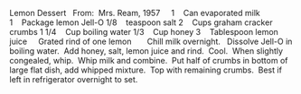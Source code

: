 Lemon Dessert
 
From:  Mrs. Ream, 1957
 
 
1    Can evaporated milk
1    Package lemon Jell-O
1/8    teaspoon salt
2    Cups graham cracker crumbs
1 1/4    Cup boiling water
1/3    Cup honey
3    Tablespoon lemon juice
    Grated rind of one lemon
 
 
 
Chill milk overnight.  
Dissolve Jell-O in boiling water.  Add honey, salt, lemon juice and rind.  Cool.  When slightly congealed, whip.  Whip milk and combine.  Put half of crumbs in bottom of large flat dish, add whipped mixture.  Top with remaining crumbs.  Best if left in refrigerator overnight to set.
 
